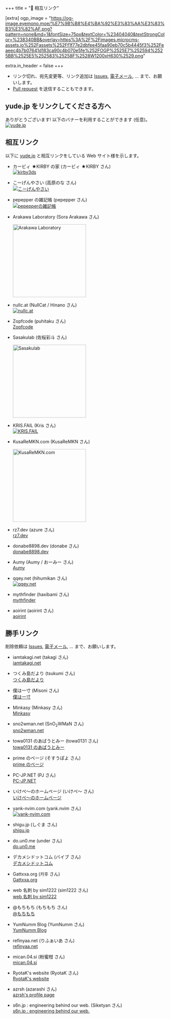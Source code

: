 +++
title = "💓 相互リンク"

[extra]
ogp_image = "https://og-image.eyemono.moe/%E7%9B%B8%E4%BA%92%E3%83%AA%E3%83%B3%E3%82%AF.png?pattern=none&md=1&fontSize=75px&textColor=%23404040&textStrongColor=%238340BB&overlay=https%3A%2F%2Fimages.microcms-assets.io%252Fassets%252Ff1f77e2dbfee45faa90eb70c5b4445f3%252Feaeec4b7b07641d183ca90c4b070e5fe%252FOGP%2525E7%252594%2525BB%2525E5%252583%25258F%2528W1200xH630%2529.png"

extra.in_header = false
+++

- リンク切れ、宛先変更等、リンク追加は [Issues](https://github.com/yudejp/yude.jp/issues), [電子メール](mailto:i@yude.jp), ... まで、お願いします。
- [Pull request](https://github.com/yudejp/yude.jp/pulls) を送信することもできます。

## yude.jp をリンクしてくださる方へ

ありがとうございます! 以下のバナーを利用することができます (任意)。\
[![yude.jp](/images/banner_new.png)](https://yude.jp/images/banner_new.png)

## 相互リンク

以下に [yude.jp](https://yude.jp) と相互リンクをしている Web サイト様を示します。

- カービィ ★KIRBY の家 (カービィ ★KIRBY さん)\
  [![kirby3ds](/images/mutual-links/kirby3ds.png)](https://exout.net/~kirby3ds/)

- こーげんやさい (高原のな さん)\
  [![こーげんやさい](/images/mutual-links/nona-takahara.png)](https://nona-takahara.github.io/)

- pepepper の雑記帳 (pepepper さん)\
  [![pepepperの雑記帳](/images/mutual-links/pepepper.png)](https://www.pepepper.net/)

- Arakawa Laboratory (Sora Arakawa さん)

  <a href="https://arkw.net/">
    <img
      src="/images/mutual-links/arkwnet.png"
      width="230"
      alt="Arakawa Laboratory"
    />
  </a>

- nullc.at (NullCat / Hinano さん)\
  [![nullc.at](/images/mutual-links/nullcat.png)](https://nullc.at)

- Zopfcode (puhitaku さん)\
  [Zopfcode](https://www.zopfco.de/)

- Sasakulab (佐桜彩斗 さん)

  <a href="https://sasakulab.com/">
    <img
      src="/images/mutual-links/sasakulab.png"
      width="230"
      alt="Sasakulab"
    />
  </a>

- KRIS.FAIL (Kris さん)\
  [![KRIS.FAIL](/images/mutual-links/kris_fail.png)](https://kris.fail/)

- KusaReMKN.com (KusaReMKN さん)

  <a href="https://kusaremkn.com/">
    <img
      src="/images/mutual-links/kusaremkn.webp"
      width="230"
      alt="KusaReMKN.com"
    />
  </a>

- rz7.dev (azure さん)\
  [rz7.dev](https://rz7.dev)

- donabe8898.dev (donabe さん)\
  [donabe8898.dev](https://donabe8898.dev/)

- Aumy (Aumy / おーみー さん)\
  [Aumy](https://fuku.day/)

- qqey.net (hihumikan さん)\
  [![qqey.net](/images/mutual-links/qqeynet.png)](https://www.qqey.net/)

- mythfinder (haxibami さん)\
  [mythfinder](https://www.haxibami.net/)

- aoirint (aoirint さん)\
  [aoirint](https://aoirint.com/)

## 勝手リンク

削除依頼は [Issues](https://github.com/yudejp/yude.jp/issues), [電子メール](mailto:i@yude.jp), ... まで、お願いします。

- iamtakagi.net (takagi さん)\
  [iamtakagi.net](https://iamtakagi.net/)

- つくみ島だより (tsukumi さん)\
  [つくみ島だより](https://blog.tsukumijima.net/)

- 僕は一寸 (Misoni さん)\
  [僕は一寸](https://misoni.me/)

- Minkasy (Minkasy さん)\
  [Minkasy](https://www.minkasy.work/)

- sno2wman.net (SnO<sub>2</sub>WMaN さん)\
  [sno2wman.net](https://sno2wman.net/)

- towa0131 のあばうとみー (towa0131 さん)\
  [towa0131 のあばうとみー](https://www.towa0131.jp/)

- prime のページ (そすうぽよ さん)\
  [prime のページ](https://poyo.me/)

- PC-JP.NET (PJ さん)\
  [PC-JP.NET](https://pc-jp.net/)

- いけぺ〜のホームページ (いけぺ～ さん)\
  [いけぺ〜のホームページ](https://ikepe.xyz/index.html)

- yank-nvim.com (yank.nvim さん)\
  [![yank-nvim.com](/images/mutual-links/yank-nvim.png)](https://yank-nvim.com/links)

- shigu.jp (しぐま さん)\
  [shigu.jp](https://shigu.jp)

- do.un0.me (under さん)\
  [do.un0.me](https://do.un0.me/)

- デカメシドットコム (バイブ さん)\
  [デカメシドットコム](https://dekameshi.com/)

- Gattxxa.org (카후 さん)\
  [Gattxxa.org](https://gattxxa.org/)

- web 名刺 by sim1222 (sim1222 さん)\
  [web 名刺 by sim1222](https://sim1222.com/)

- @もちもち (もちもち さん)\
  [@もちもち](https://motimotipurinn.github.io/)

- YumNumm Blog (YumNumm さん)\
  [YumNumm Blog](https://yumnumm.net/)

- refinyaa.net (りふぁいあ さん)\
  [refinyaa.net](https://refinyaa.net/)

- mican.04.si (粉蜜柑 さん)\
  [mican.04.si](https://mican.04.si/)

- RyotaK's website (RyotaK さん)\
  [RyotaK's website](https://ryotak.net/)

- azrsh (azarashi さん)\
  [azrsh's profile page](https://azr.sh/)

- s6n.jp : engineering behind our web. (Siketyan さん)\
  [s6n.jp : engineering behind our web.](https://s6n.jp/)
